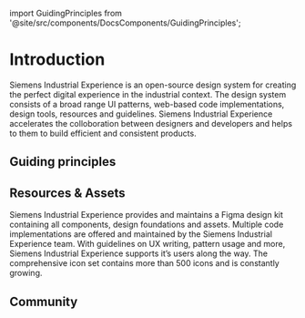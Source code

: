 import GuidingPrinciples from '@site/src/components/DocsComponents/GuidingPrinciples';

# Introduction

<p class="text-l-title">
Siemens Industrial Experience is an open-source design system for creating the perfect digital experience in the industrial context. The design system consists of a broad range UI patterns, web-based code implementations, design tools, resources and guidelines. Siemens Industrial Experience accelerates the colloboration between designers and developers and helps to them to build efficient and consistent products.
</p>

## Guiding principles

<GuidingPrinciples></GuidingPrinciples>

## Resources & Assets

Siemens Industrial Experience provides and maintains a Figma design kit containing all components, design foundations and assets. Multiple code implementations are offered and maintained by the Siemens Industrial Experience team. With guidelines on UX writing, pattern usage and more, Siemens Industrial Experience supports it’s users along the way. The comprehensive icon set contains more than 500 icons and is constantly growing.

## Community
